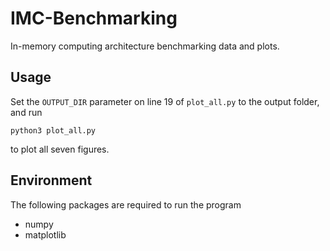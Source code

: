 # IMC-Benchmarking
In-memory computing architecture benchmarking data and plots.


## Usage
Set the `OUTPUT_DIR` parameter on line 19 of `plot_all.py` to the output folder, and run
``` 
python3 plot_all.py
```
to plot all seven figures.

## Environment
The following packages are required to run the program
* numpy
* matplotlib



